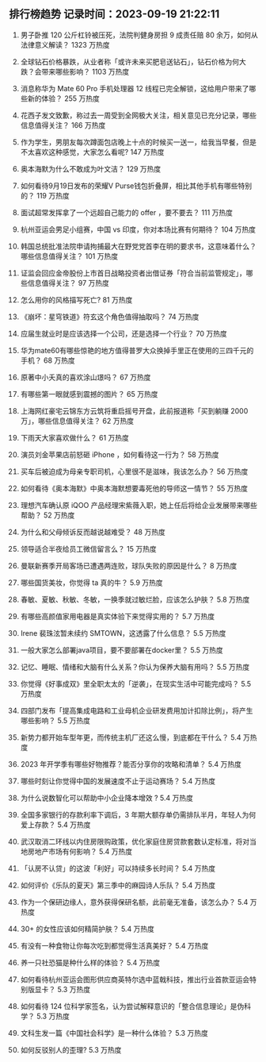 
## 排行榜趋势 记录时间：2023-09-19 21:22:11
  
  1. 男子卧推 120 公斤杠铃被压死，法院判健身房担 9 成责任赔 80 余万，如何从法律意义解读？ 1323 万热度
    
  2. 全球钻石价格暴跌，从业者称「或许未来买肥皂送钻石」，钻石价格为何大跌？会带来哪些影响？ 1103 万热度
    
  3. 消息称华为 Mate 60 Pro 手机处理器 12 线程已完全解锁，这给用户带来了哪些新的体验？ 255 万热度
    
  4. 花西子发文致歉，称过去一周受到全网极大关注，相关意见已充分记录，哪些信息值得关注？ 166 万热度
    
  5. 作为学生，男朋友每次蹲面包店晚上十点的时候买一送一，给我当早餐，但是不太喜欢这种感觉，大家怎么看呢? 147 万热度
    
  6. 奥本海默为什么不敢成为叶文洁？ 129 万热度
    
  7. 如何看待9月19日发布的荣耀V Purse钱包折叠屏，相比其他手机有哪些特别的？ 119 万热度
    
  8. 面试超常发挥拿了一个远超自己能力的 offer ，要不要去？ 111 万热度
    
  9. 杭州亚运会男足小组赛，中国 vs 印度，你对本场比赛有何期待？ 104 万热度
    
  10. 韩国总统批准法院申请拘捕最大在野党党首李在明的要求书，这意味着什么？哪些信息值得关注？ 101 万热度
    
  11. 证监会回应金帝股份上市首日战略投资者出借证券「符合当前监管规定」，哪些信息值得关注？ 97 万热度
    
  12. 怎么用你的风格描写死亡? 81 万热度
    
  13. 《崩坏：星穹铁道》符⽞这个⻆⾊值得抽取吗？ 74 万热度
    
  14. 应届生就业时是应该选择一个公司，还是选择一个行业？ 70 万热度
    
  15. 华为mate60有哪些惊艳的地方值得普罗大众换掉手里正在使用的三四千元的手机？ 68 万热度
    
  16. 原著中小夭真的喜欢涂山璟吗？ 67 万热度
    
  17. 有哪些第一眼就感到震撼的图片？ 65 万热度
    
  18. 上海网红豪宅云锦东方云筑将重启摇号开盘，此前报道称「买到躺赚 2000 万」，哪些信息值得关注？ 62 万热度
    
  19. 下雨天大家喜欢做什么？ 61 万热度
    
  20. 演员刘金苹果店前怒砸 iPhone ，如何看待这一行为？ 58 万热度
    
  21. 买车后被迫成为母亲专职司机，心里很不是滋味，我该怎么办？ 56 万热度
    
  22. 如何看待《奥本海默》中奥本海默想要毒死他的导师这一情节？ 55 万热度
    
  23. 理想汽车确认原 iQOO 产品经理宋紫薇入职，她上任后将给企业发展带来哪些帮助？ 52 万热度
    
  24. 为什么和父母倾诉反而越说越难受？ 48 万热度
    
  25. 领导适合半夜给员工微信留言么？ 15 万热度
    
  26. 曼联新赛季开局客场已遭遇两连败，球队失败的原因是什么？ 8 万热度
    
  27. 哪些国货美妆，你觉得 ta 真的牛？ 5.9 万热度
    
  28. 春敏、夏敏、秋敏、冬敏，一换季就过敏烂脸，应该怎么护肤？ 5.8 万热度
    
  29. 有哪些高颜值家用电器是真实体验下来觉得实用的？ 5.7 万热度
    
  30. Irene 裴珠泫暂未续约 SMTOWN，这透露了什么信息？ 5.5 万热度
    
  31. 一般大家怎么部署java项目，要不要部署在docker里？ 5.5 万热度
    
  32. 记忆、睡眠、情绪和大脑有什么关系？你认为保养大脑有用吗？ 5.5 万热度
    
  33. 你觉得《好事成双》里全职太太的「逆袭」，在现实生活中可能完成吗？ 5.5 万热度
    
  34. 四部门发布「提高集成电路和工业母机企业研发费用加计扣除比例」，将产生哪些影响？ 5.5 万热度
    
  35. 新势力都开始车型年更，而传统主机厂还这么慢，到底都在干什么？ 5.4 万热度
    
  36. 2023 年开学季有哪些好物推荐？能否分享你的攻略和清单？ 5.4 万热度
    
  37. 哪些时刻让你觉得中国的发展速度不止于运动赛场？ 5.4 万热度
    
  38. 为什么说数智化可以帮助中小企业降本增效 ? 5.4 万热度
    
  39. 全国多家银行的存款利率下调后，3 年期大额存单仍需排队半月，年轻人为何爱上存款？ 5.4 万热度
    
  40. 武汉取消二环线以内住房限购政策，优化家庭住房贷款套数认定标准，将对当地房地产市场有何影响？ 5.4 万热度
    
  41. 「认房不认贷」的这波「利好」可以持续多长时间？ 5.4 万热度
    
  42. 如何评价《乐队的夏天》第三季中的麻园诗人乐队？ 5.4 万热度
    
  43. 作为一个保研边缘人，意外获得保研名额，此前毫无准备，该怎么办？ 5.4 万热度
    
  44. 30+ 的女性应该如何精简护肤？ 5.4 万热度
    
  45. 有没有一种食物让你每次吃到都觉得生活真美好？ 5.4 万热度
    
  46. 养一只社恐猫是种什么样的体验？ 5.4 万热度
    
  47. 如何看待杭州亚运会图形供应商英特尔选中蓝戟科技，推出行业首款亚运会特别版显卡？ 5.3 万热度
    
  48. 如何看待 124 位科学家签名，认为尝试解释意识的「整合信息理论」是伪科学？ 5.3 万热度
    
  49. 文科生发一篇《中国社会科学》是一种什么体验？ 5.3 万热度
    
  50. 如何反驳别人的歪理? 5.3 万热度
    